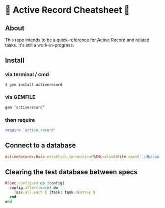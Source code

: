 :gem: Active Record Cheatsheet :gem:
======


## About

This repo intends to be a quick-reference for [Active Record](http://guides.rubyonrails.org/active_record_querying.html) and related tasks. It's still a work-in-progress.


## Install

### via terminal / cmd
```ruby
$ gem install activerecord
```


### via GEMFILE
```ruby
gem ‘activerecord’
```


### then require
```ruby
require 'active_record'
```


## Connect to a database
```ruby
ActiveRecord::Base.establish_connection(YAML::load(File.open('./db/config.yml'))["db_name"])
```


## Clearing the test database between specs
```ruby
RSpec.configure do |config|
  config.after(:each) do
    Task.all.each { |task| task.destroy }
  end
end
```

